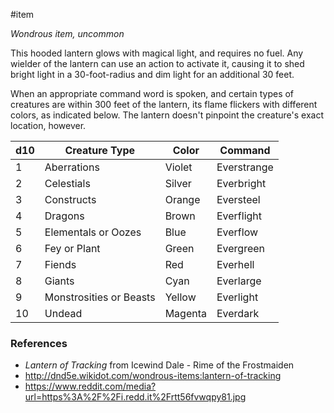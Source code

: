  #item 

_Wondrous item, uncommon_

This hooded lantern glows with magical light, and requires no fuel. Any wielder of the lantern can use an action to activate it, causing it to shed bright light in a 30-foot-radius and dim light for an additional 30 feet.

When an appropriate command word is spoken, and certain types of creatures are within 300 feet of the lantern, its flame flickers with different colors, as indicated below. The lantern doesn't pinpoint the creature's exact location, however.

| d10 | Creature Type           | Color   | Command     |
| --- | ----------------------- | ------- | ----------- |
| 1   | Aberrations             | Violet  | Everstrange |
| 2   | Celestials              | Silver  | Everbright  |
| 3   | Constructs              | Orange  | Eversteel   |
| 4   | Dragons                 | Brown   | Everflight  |
| 5   | Elementals or Oozes     | Blue    | Everflow    |
| 6   | Fey or Plant            | Green   | Evergreen   |
| 7   | Fiends                  | Red     | Everhell    |
| 8   | Giants                  | Cyan    | Everlarge   |
| 9   | Monstrosities or Beasts | Yellow  | Everlight   |
| 10  | Undead                  | Magenta | Everdark    |

### References

* *Lantern of Tracking* from Icewind Dale - Rime of the Frostmaiden
* http://dnd5e.wikidot.com/wondrous-items:lantern-of-tracking
* https://www.reddit.com/media?url=https%3A%2F%2Fi.redd.it%2Frtt56fvwqpy81.jpg

